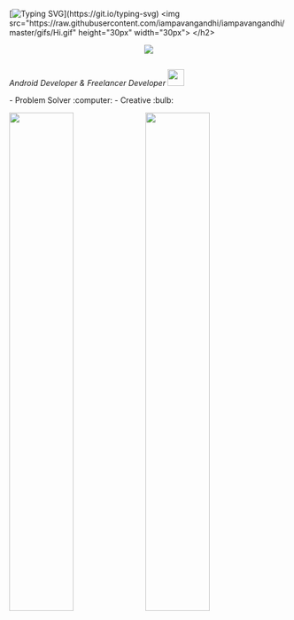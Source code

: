 [![Typing SVG](https://readme-typing-svg.herokuapp.com?font=Cairo&color=9ED6F8&size=30&lines=Hey!+There;I'm+Mazen+Zekry...;I'm+Software+Engineer...;Specialized+in+Mobile+Dev..)](https://git.io/typing-svg)
 <img src="https://raw.githubusercontent.com/iampavangandhi/iampavangandhi/master/gifs/Hi.gif" height="30px" width="30px"> </h2>

<p>
<div align="center">
  <img src="https://img.shields.io/badge/Android-3DDC84?style=for-the-badge&logo=android&logoColor=white">
</div>
</p>
<p><img src="https://komarev.com/ghpvc/?username=MazenZekry&style=flat-square&color=blue" alt=""></p>
<p><em>Android Developer &
Freelancer Developer <img src="https://media.giphy.com/media/WUlplcMpOCEmTGBtBW/giphy.gif" width="30"> 
</em></p>
- Problem Solver :computer:
- Creative :bulb:



<p align="left">
  <img width="48%" src="https://github-readme-stats.vercel.app/api?username=mazenzekry&show_icons=true&theme=chartreuse-dark&count_private=true&include_all_commits=true" /> 
  <img width="48%" src="https://github-readme-streak-stats.herokuapp.com/?user=mazenzekry&theme=chartreuse-dark" />
</p>  
